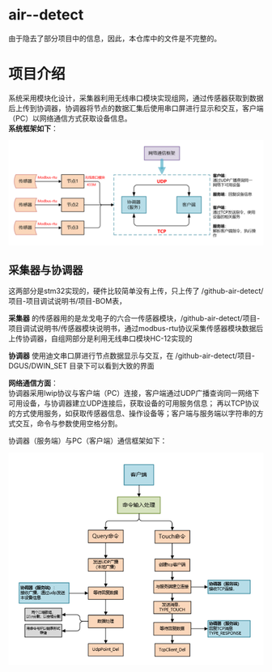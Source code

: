 # air--detect
由于隐去了部分项目中的信息，因此，本仓库中的文件是不完整的。
# 项目介绍
系统采用模块化设计，采集器利用无线串口模块实现组网，通过传感器获取到数据后上传到协调器，协调器将节点的数据汇集后使用串口屏进行显示和交互，客户端（PC）以网络通信方式获取设备信息。  
**系统框架如下**：

![image](https://github.com/lainghaonan/air--detect/blob/master/img/%E5%BE%AE%E4%BF%A1%E6%88%AA%E5%9B%BE_20230714221456.png)

## 采集器与协调器
这两部分是stm32实现的，硬件比较简单没有上传，只上传了  /github-air-detect/项目-项目调试说明书/项目-BOM表，  

**采集器** 的传感器用的是龙戈电子的六合一传感器模块，/github-air-detect/项目-项目调试说明书/传感器模块说明书，通过modbus-rtu协议采集传感器模块数据后上传协调器，自组网部分是利用无线串口模块HC-12实现的  

**协调器** 使用迪文串口屏进行节点数据显示与交互，在 /github-air-detect/项目-DGUS/DWIN_SET 目录下可以看到大致的界面

**网络通信方面**：  
协调器采用lwip协议与客户端（PC）连接，客户端通过UDP广播查询同一网络下可用设备，与协调器建立UDP连接后，获取设备的可用服务信息；
再以TCP协议的方式使用服务，如获取传感器信息、操作设备等；客户端与服务端以字符串的方式交互，命令与参数使用空格分割。  

  
协调器（服务端）与PC（客户端）通信框架如下：

![image](https://github.com/lainghaonan/air--detect/blob/master/img/%E5%BE%AE%E4%BF%A1%E6%88%AA%E5%9B%BE_20230710160848.png)

